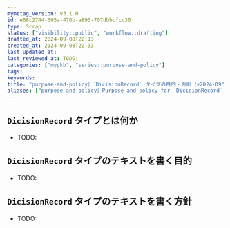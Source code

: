 ```yaml
---
mymetag_version: v3.1.0
id: e68c2744-605a-476b-a893-707dbbcfcc30
type: Scrap
status: ["visibility::public", "workflow::drafting"]
drafted_at: 2024-09-08T22:13
created_at: 2024-09-08T22:33
last_updated_at:
last_reviewed_at: TODO:
categories: ["mypkb", "series::purpose-and-policy"]
tags:
keywords:
title: "purpose-and-policy］`DicisionRecord` タイプの目的・方針（v2024-09"
aliases: ["purpose-and-policy］Purpose and policy for `DicisionRecord` type（v2024-09"]
---
```


## `DicisionRecord` タイプとは何か

- TODO:

## `DicisionRecord` タイプのテキストを書く目的

- TODO:

## `DicisionRecord` タイプのテキストを書く方針

- TODO:

